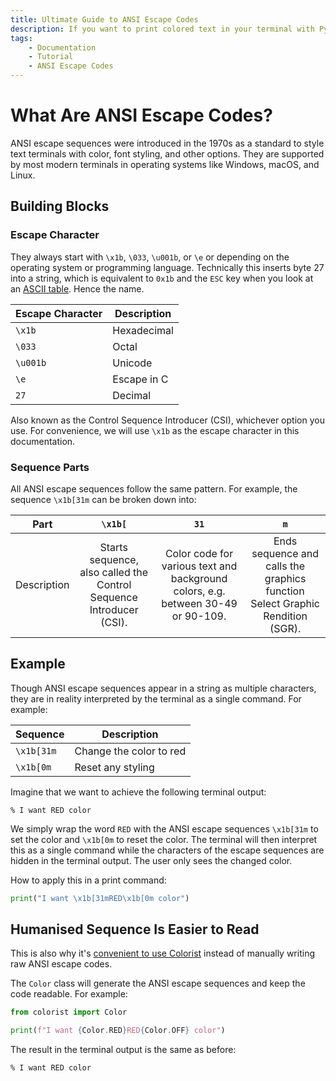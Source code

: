 ```yaml
---
title: Ultimate Guide to ANSI Escape Codes
description: If you want to print colored text in your terminal with Python, here's how to use ANSI escape codes to style your text. Includes a beginner's guide and code examples.
tags:
    - Documentation
    - Tutorial
    - ANSI Escape Codes
---
```


# What Are ANSI Escape Codes?
ANSI escape sequences were introduced in the 1970s as a standard to style text terminals with color, font styling, and other options. They are supported by most modern terminals in operating systems like Windows, macOS, and Linux.

## Building Blocks
### Escape Character
They always start with `\x1b`, `\033`, `\u001b`, or `\e` or depending on the operating system or programming language. Technically this inserts byte 27 into a string, which is equivalent to `0x1b` and the `ESC` key when you look at an [ASCII table](https://www.asciitable.com). Hence the name.

| Escape Character | Description |
| ---------------- | ----------- |
| `\x1b`           | Hexadecimal |
| `\033`           | Octal       |
| `\u001b`         | Unicode     |
| `\e`             | Escape in C |
| `27`             | Decimal     |

Also known as the Control Sequence Introducer (CSI), whichever option you use. For convenience, we will use `\x1b` as the escape character in this documentation.

### Sequence Parts
All ANSI escape sequences follow the same pattern. For example, the sequence `\x1b[31m` can be broken down into:

| Part        | `\x1b[` | `31`    | `m`     |
| ----------- | :-----: | :-----: | :-----: |
| Description | Starts sequence, also called the Control Sequence Introducer (CSI). | Color code for various text and background colors, e.g. between 30-49 or 90-109. | Ends sequence and calls the graphics function Select Graphic Rendition (SGR). |

## Example
Though ANSI escape sequences appear in a string as multiple characters, they are in reality interpreted by the terminal as a single command. For example:

| Sequence   | Description             |
|------------|-------------------------|
| `\x1b[31m` | Change the color to red |
| `\x1b[0m`  | Reset any styling       |

Imagine that we want to achieve the following terminal output:

<pre><code>% I want <span class="fg-red">RED</span> color</code></pre>

We simply wrap the word `RED` with the ANSI escape sequences `\x1b[31m` to set the color and `\x1b[0m` to reset the color. The terminal will then interpret this as a single command while the characters of the escape sequences are hidden in the terminal output. The user only sees the changed color.

How to apply this in a print command:

```python
print("I want \x1b[31mRED\x1b[0m color")
```

## Humanised Sequence Is Easier to Read
This is also why it's [convenient to use Colorist](../user-guide/standard-colors/text-foreground.md) instead of manually writing raw ANSI escape codes.

The `Color` class will generate the ANSI escape sequences and keep the code readable. For example:

```python linenums="1" hl_lines="3"
from colorist import Color

print(f"I want {Color.RED}RED{Color.OFF} color")
```

The result in the terminal output is the same as before:

<pre><code>% I want <span class="fg-red">RED</span> color</code></pre>
